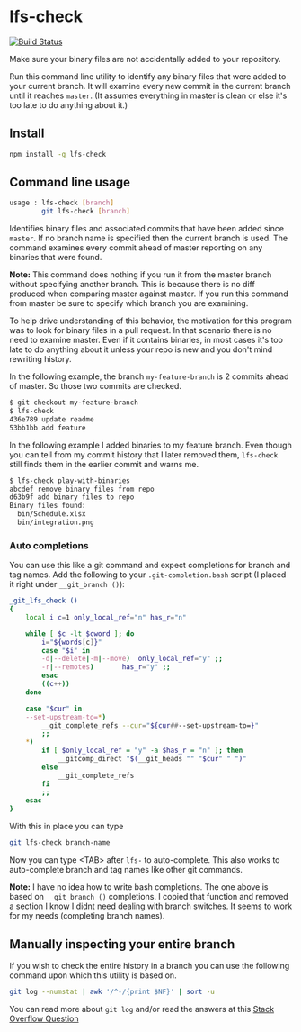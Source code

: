 # lfs-check

[![Build Status](https://travis-ci.org/michaelgwelch/lfs-check.svg?branch=master)](https://travis-ci.org/michaelgwelch/lfs-check) 

Make sure your binary files are not accidentally added to your repository.

Run this command line utility to identify any binary files that were added to
your current branch. It will examine every new commit in the current branch
until it reaches `master`. (It assumes everything in master is clean or else
it's too late to do anything about it.)

## Install

```sh
npm install -g lfs-check
```

## Command line usage

```sh
usage : lfs-check [branch]
        git lfs-check [branch]
```

Identifies binary files and associated commits that have been added since `master`. If no branch name
is specified then the current branch is used. The command examines every commit ahead of master reporting
on any binaries that were found.

**Note:** This command does nothing if you run it from the master branch without specifying another branch.
This is because there is no diff produced when comparing master against master. If you run this command
from master be sure to specify which branch you are examining.

To help drive understanding of this behavior, the motivation for this program was to look for binary
files in a pull request. In that scenario there is no need to examine master. Even if it contains
binaries, in most cases it's too late to do anything about it unless your repo is new and you don't
mind rewriting history.

In the following example, the branch
`my-feature-branch` is 2 commits ahead of master. So those two commits are checked.

```sh
$ git checkout my-feature-branch
$ lfs-check
436e789 update readme
53bb1bb add feature
```

In the following example I added binaries to my feature branch. Even though you can tell from my commit
history that I later removed them, `lfs-check` still finds them in the earlier commit and warns me.

```sh
$ lfs-check play-with-binaries
abcdef remove binary files from repo
d63b9f add binary files to repo
Binary files found:
  bin/Schedule.xlsx
  bin/integration.png
```

### Auto completions

You can use this like a git command and expect completions for branch and tag names. Add the following to your
`.git-completion.bash` script (I placed it right under `__git_branch ()`):

<!-- markdownlint-disable no-hard-tabs -->

```bash
_git_lfs_check ()
{
	local i c=1 only_local_ref="n" has_r="n"

	while [ $c -lt $cword ]; do
		i="${words[c]}"
		case "$i" in
		-d|--delete|-m|--move)	only_local_ref="y" ;;
		-r|--remotes)		has_r="y" ;;
		esac
		((c++))
	done

	case "$cur" in
	--set-upstream-to=*)
		__git_complete_refs --cur="${cur##--set-upstream-to=}"
		;;
	*)
		if [ $only_local_ref = "y" -a $has_r = "n" ]; then
			__gitcomp_direct "$(__git_heads "" "$cur" " ")"
		else
			__git_complete_refs
		fi
		;;
	esac
}
```

With this in place you can type

```sh
git lfs-check branch-name
```

Now you can type \<TAB\> after `lfs-` to auto-complete. This also works to auto-complete branch and tag names like
other git commands.

**Note:** I have no idea how to write bash completions. The one above is based on `__git_branch ()` completions. I
copied that function and removed a section I know I didnt need dealing with branch switches.
It seems to work for my needs (completing branch names).

<!-- markdownlint-enable no-hard-tabs -->

## Manually inspecting your entire branch

If you wish to check the entire history in a branch you can use the following command upon which
this utility is based on.

```sh
git log --numstat | awk '/^-/{print $NF}' | sort -u
```

You can read more about `git log` and/or read the answers at this [Stack Overflow Question](https://stackoverflow.com/questions/27931520/git-find-all-binary-files-in-history)
